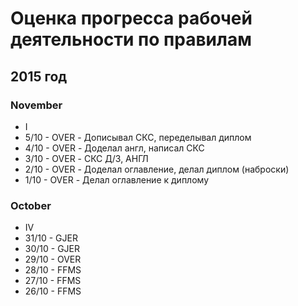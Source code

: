 # Оценка прогресса рабочей деятельности по правилам

## 2015 год

### November

* I
 * 5/10 - OVER - Дописывал СКС, переделывал диплом
 * 4/10 - OVER - Доделал англ, написал СКС
 * 3/10 - OVER - СКС Д/З, АНГЛ 
 * 2/10 - OVER - Доделал оглавление, делал диплом (наброски)
 * 1/10 - OVER - Делал оглавление к диплому


### October 

* IV
 * 31/10 - GJER
 * 30/10 - GJER
 * 29/10 - OVER
 * 28/10 - FFMS
 * 27/10 - FFMS
 * 26/10 - FFMS
